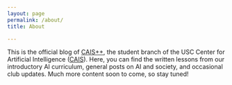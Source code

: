 ```yaml
---
layout: page
permalink: /about/
title: About

---
```


This is the official blog of [CAIS++](http://caisplusplus.usc.edu), the student branch of the USC Center for Artificial Intelligence ([CAIS](https://www.cais.usc.edu)). Here, you can find the written lessons from our introductory AI curriculum, general posts on AI and society, and occasional club updates. Much more content soon to come, so stay tuned!
